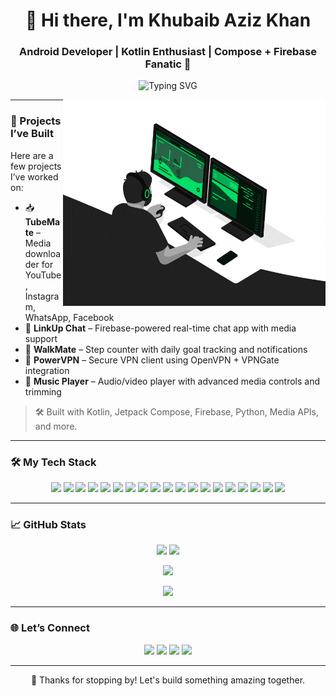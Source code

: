 <!-- Profile Header -->
<h1 align="center">👋 Hi there, I'm Khubaib Aziz Khan</h1>
<h3 align="center">Android Developer | Kotlin Enthusiast | Compose + Firebase Fanatic 🚀</h3>

<p align="center">
  <img src="https://readme-typing-svg.demolab.com?font=Fira+Code&size=22&pause=1000&color=00F58A&center=true&width=450&lines=Crafting+beautiful+Android+apps;Kotlin+%2B+Compose+FTW;Backend+with+Python+%2B+Firebase!" alt="Typing SVG" />
</p>

<img align="right" src="https://github.com/khubaibbaloch/khubaibbaloch/blob/main/developer.gif" alt="Coder GIF" width="420" height="330">

---

### 💼 Projects I’ve Built

Here are a few projects I’ve worked on:

- 📥 **TubeMate** – Media downloader for YouTube, Instagram, WhatsApp, Facebook  
- 💬 **LinkUp Chat** – Firebase-powered real-time chat app with media support  
- 🏃 **WalkMate** – Step counter with daily goal tracking and notifications  
- 🔐 **PowerVPN** – Secure VPN client using OpenVPN + VPNGate integration  
- 🎵 **Music Player** – Audio/video player with advanced media controls and trimming

> 🛠 Built with Kotlin, Jetpack Compose, Firebase, Python, Media APIs, and more.

---

### 🛠 My Tech Stack

<p align="center">
  <!-- Android Core -->
  <img src="https://img.shields.io/badge/Kotlin-7F52FF?style=for-the-badge&logo=kotlin&logoColor=white"/>
  <img src="https://img.shields.io/badge/Jetpack%20Compose-34A853?style=for-the-badge&logo=android&logoColor=white"/>
  <img src="https://img.shields.io/badge/XML%20Layouts-3B5998?style=for-the-badge&logo=android&logoColor=white"/>

  <!-- Architecture & Storage -->
  <img src="https://img.shields.io/badge/MVVM-00695C?style=for-the-badge&logo=architecture&logoColor=white"/>
  <img src="https://img.shields.io/badge/Hilt-D32F2F?style=for-the-badge&logo=dagger&logoColor=white"/>
  <img src="https://img.shields.io/badge/Room-1976D2?style=for-the-badge&logo=sqlite&logoColor=white"/>
  <img src="https://img.shields.io/badge/DataStore-616161?style=for-the-badge&logo=android&logoColor=white"/>

  <!-- Async & Networking -->
  <img src="https://img.shields.io/badge/Coroutines-009688?style=for-the-badge&logo=kotlin&logoColor=white"/>
  <img src="https://img.shields.io/badge/Flow-StateFlow-00796B?style=for-the-badge&logo=kotlin&logoColor=white"/>
  <img src="https://img.shields.io/badge/Firebase-FFCA28?style=for-the-badge&logo=firebase&logoColor=black"/>
  <img src="https://img.shields.io/badge/Ktor-000000?style=for-the-badge&logo=ktor&logoColor=white"/>

  <!-- Web & Design -->
  <img src="https://img.shields.io/badge/HTML5-E44D26?style=for-the-badge&logo=html5&logoColor=white"/>
  <img src="https://img.shields.io/badge/CSS3-264de4?style=for-the-badge&logo=css3&logoColor=white"/>
  <img src="https://img.shields.io/badge/JavaScript-F0DB4F?style=for-the-badge&logo=javascript&logoColor=black"/>

  <!-- Tools -->
  <img src="https://img.shields.io/badge/Git-F05032?style=for-the-badge&logo=git&logoColor=white"/>
  <img src="https://img.shields.io/badge/GitHub-181717?style=for-the-badge&logo=github&logoColor=white"/>
  <img src="https://img.shields.io/badge/MySQL-000?style=for-the-badge&logo=mysql&logoColor=white"/>
  <img src="https://img.shields.io/badge/Python-3776AB?style=for-the-badge&logo=python&logoColor=white"/>
  <img src="https://img.shields.io/badge/Kivy-000000?style=for-the-badge&logo=Kivy&logoColor=white"/>
</p>

---

### 📈 GitHub Stats

<p align="center">
  <img src="https://github-readme-stats.vercel.app/api?username=khubaibbaloch&show_icons=true&include_all_commits=true&count_private=true&theme=tokyonight" width="47%" />
  <img src="https://github-readme-streak-stats.herokuapp.com/?user=khubaibbaloch&theme=tokyonight" width="47%" />
</p>

<p align="center">
  <img src="https://github-readme-stats.vercel.app/api/top-langs/?username=khubaibbaloch&layout=compact&theme=tokyonight&langs_count=6" width="47%" />
</p>

<p align="center">
  <img src="https://github-profile-summary-cards.vercel.app/api/cards/profile-details?username=khubaibbaloch&theme=tokyonight" />
</p>

---

### 🌐 Let’s Connect

<p align="center">
  <a href="https://github.com/khubaibbaloch"><img src="https://img.shields.io/badge/GitHub-181717?style=for-the-badge&logo=github&logoColor=white"/></a>
  <a href="https://linkedin.com/in/khubaib-aziz-khan-42b39421a/"><img src="https://img.shields.io/badge/LinkedIn-0077B5?style=for-the-badge&logo=linkedin&logoColor=white"/></a>
  <a href="mailto:balochkhubaib008@gmail.com"><img src="https://img.shields.io/badge/Gmail-EA4335?style=for-the-badge&logo=gmail&logoColor=white"/></a>
  <a href="https://khubaibbaloch.github.io/Khubaib-Portfolio/"><img src="https://img.shields.io/badge/Portfolio-00C853?style=for-the-badge&logo=vercel&logoColor=white"/></a>
</p>

---

<p align="center">
  🙌 Thanks for stopping by! Let's build something amazing together.
</p>
